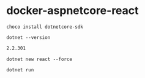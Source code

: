 # docker-aspnetcore-react

`choco install dotnetcore-sdk`

`dotnet --version`

```cmd
2.2.301
```

`dotnet new react --force`

`dotnet run`
